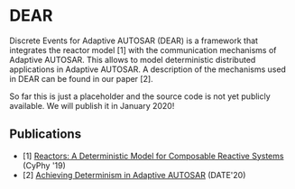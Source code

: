 # DEAR

Discrete Events for Adaptive AUTOSAR (DEAR) is a framework that integrates the
reactor model [1] with the communication mechanisms of Adaptive AUTOSAR. This
allows to model deterministic distributed applications in Adaptive AUTOSAR. A description of the mechanisms used in DEAR can be found in our paper [2].

So far this is just a placeholder and the source code is not yet publicly
available. We will publish it in January 2020!

## Publications

- [1] [Reactors: A Deterministic Model for
Composable Reactive Systems](https://people.eecs.berkeley.edu/~marten/pdf/Lohstroh_etAl_CyPhy19.pdf) (CyPhy '19)
- [2] [Achieving Determinism in Adaptive AUTOSAR](https://arxiv.org/pdf/1912.01367) (DATE'20)
